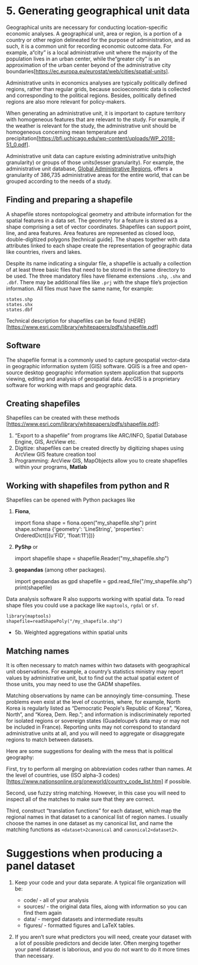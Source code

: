 # 5. Generating geographical unit data


Geographical units are necessary for conducting location-specific economic analyses. A geographical unit, area or region, is a portion of a country or other region delineated for the purpose of administration, and as such, it is a common unit for recording economic outcome data.  For example, a“city” is a local administrative unit where the majority of the population lives in an urban center, while the“greater city” is an approximation of the urban center beyond of the administrative city boundaries[https://ec.europa.eu/eurostat/web/cities/spatial-units].

 Administrative units in economics analyses are typically politically defined regions, rather than regular grids, because socioeconomic data is collected and corresponding to the political regions. Besides, politically defined regions are also more relevant for policy-makers.

 When generating an administrative unit, it is important to capture territory with homogeneous features that are relevant to the study. For example, if the weather is relevant for the study, the administrative unit should be homogeneous concerning mean temperature and precipitation[https://bfi.uchicago.edu/wp-content/uploads/WP_2018-51_0.pdf].

 Administrative unit data can capture existing administrative units(high granularity) or groups of those units(lesser granularity). For example, the administrative unit database, [Global Administrative Regions](https://gadm.org), offers a granularity of 386,735 administrative areas for the entire world, that can be grouped according to the needs of a study.


## Finding and preparing a shapefile


A shapefile stores nontopological geometry and attribute information for the spatial features in a data set. The geometry for a feature is stored as a shape comprising a set of vector coordinates. Shapefiles can support point, line, and area features. Area features are represented as closed loop, double-digitized polygons [technical guide]. The shapes together with data attributes linked to each shape create the representation of geographic data like countries, rivers and lakes.

Despite its name indicating a singular file, a shapefile is actually a collection of at least three basic files that need to be stored in the same directory to be used. The three mandatory files have filename extensions `.shp`, `.shx` and `.dbf`. There may be additional files like `.prj` with the shape file’s projection information. All files must have the same name, for example:


    states.shp
    states.shx
    states.dbf


Technical description for shapefiles can be found (*HERE*)[https://www.esri.com/library/whitepapers/pdfs/shapefile.pdf]


## Software

The shapefile format is a commonly used to capture geospatial vector-data in geographic information system (GIS) software. QGIS is a free and open-source desktop geographic information system application that supports viewing, editing and analysis of geospatial data. ArcGIS is a proprietary software for working with maps and geographic data.

## Creating shapefiles

Shapefiles can be created with these methods [https://www.esri.com/library/whitepapers/pdfs/shapefile.pdf]:


1. “Export to a shapefile” from programs like ARC/INFO, Spatial Database Engine, GIS, ArcView etc.
2. Digitize: shapefiles can be created directly by digitizing shapes using ArcView GIS feature creation tool
3. Programming: ArcView GIS, MapObjects allow you to create shapefiles within your programs, **Matlab**
## Working with shapefiles from python and R


 Shapefiles can be opened with Python packages like
 1. **Fiona**,


    import fiona
    shape = fiona.open("my_shapefile.shp")
    print shape.schema
    {'geometry': 'LineString', 'properties': OrderedDict([(u'FID', 'float:11')])}


 2. **PyShp** or


    import shapefile
    shape = shapefile.Reader("my_shapefile.shp")


 3. **geopandas** (among other packages).


    import geopandas as gpd
    shapefile = gpd.read_file("/my_shapefile.shp")
    print(shapefile)


 Data analysis software R also supports working with spatial data. To read shape files you could use a package like `maptools`,  `rgdal` or `sf`.


    library(maptools)
    shapefile=readShapePoly("/my_shapefile.shp")


 - 5b. Weighted aggregations within spatial units

## Matching names

It is often necessary to match names within two datasets with geographical unit observations. For example, a country’s statistics ministry may report values by administrative unit, but to find out the actual spatial extent of those units, you may need to use the GADM shapefiles.

Matching observations by name can be annoyingly time-consuming. These problems even exist at the level of countries, where, for example, North Korea is regularly listed as “Democratic People's Republic of Korea”, “Korea, North”, and “Korea, Dem. Rep.”; and information is indiscriminately reported for isolated regions or sovereign states (Guadeloupe’s data may or may not be included in France). Reporting units may not correspond to standard administrative units at all, and you will need to aggregate or disaggregate regions to match between datasets.

Here are some suggestions for dealing with the mess that is political geography:

First, try to perform all merging on abbreviation codes rather than names. At the level of countries, use (ISO alpha-3 codes)[https://www.nationsonline.org/oneworld/country_code_list.htm] if possible.

Second, use fuzzy string matching. However, in this case you will need to inspect all of the matches to make sure that they are correct.

Third, construct “translation functions” for each dataset, which map the regional names in that dataset to a canonical list of region names. I usually choose the names in one dataset as my canonical list, and name the matching functions as `<dataset>2canonical` and `canonical2<dataset2>`.

# Suggestions when producing a panel dataset
1. Keep your code and your data separate. A typical file organization will be:
    - code/ - all of your analysis
    - sources/ - the original data files, along with information so you can find them again
    - data/ - merged datasets and intermediate results
    - figures/ - formatted figures and LaTeX tables.

2. If you aren’t sure what predictors you will need, create your dataset with a lot of possible predictors and decide later. Often merging together your panel dataset is laborious, and you do not want to do it more times than necessary.

